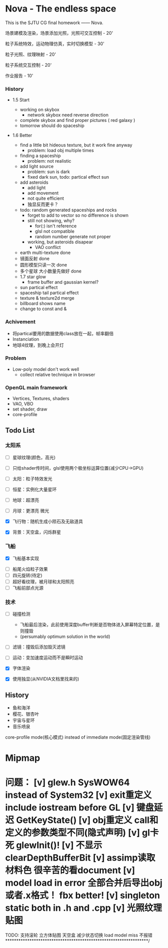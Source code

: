 # Nova - The endless space

This is the SJTU CG final homework —— Nova.  



场景建模及渲染，场景添加光照，光照可交互控制 - 20'

粒子系统特效，运动物理仿真，实时切换模型 - 30'

粒子光照、纹理映射 - 20'

粒子系统交互控制 - 20'

作业报告 - 10'



### History

* 1.5 Start
  * working on skybox
    * network skybox need reverse direction
  * complete skybox and find proper pictures ( red galaxy )
  * tomorrow should do spaceship

* 1.6 Better
  * find a little bit hideous texture, but it work fine anyway
    * problem: load obj multiple times
  * finding a spaceship
    * problem: not realistic
  * add light source
    * problem: sun is dark 
    * fixed dark sun, todo: partical effect sun
  * add asteroids
    * add light
    * add movement
    * not quite efficient
    * 独显反而更卡？
  * todo: random generated spaceships and rocks
    * forget to add to vector so no difference is shown
    * still not showing, why?
      * for(:) isn't reference
      * glsl not compatible
      * random number generate not proper
    * working, but asteroids disapear
      * VAO conflict
  * earth multi-texture done
  * 镜面反射 done
  * 圆形模型只读一次 done
  * 多个星球 大小数量先做好 done

  - 1.7 star glow
    - frame buffer and gaussian kernel?

  * sun partical effect
  * spaceship tail partical effect
  * texture & texture2d merge
  * billboard shows name
  * change to const and &


### Achivement

* 将partical要用的数据使用class放在一起，帧率翻倍
* Instanciation
* 地球4纹理，到晚上会开灯


### Problem

* Low-poly model don't work well
  * collect relative technique in browser



### OpenGL main framework

* Vertices, Textures, shaders
* VAO, VBO
* set shader, draw
* core-profile



## Todo List
### 太阳系

- [ ] 星球纹理(颜色，高光)
- [ ] 只给shader传时间，glsl使用两个极坐标运算位置(减少CPU->GPU)


- [ ] 太阳：粒子特效发光
- [ ] 恒星：实例化大量星环
- [ ] 地球：超漂亮
- [ ] 月球：更漂亮 微光
- [x] 飞行物：随机生成小陨石及无敌道具
- [x] 背景：天空盒，闪烁群星

### 飞船

* [x] 飞船基本实现

- [ ] 船尾火焰粒子效果
- [ ] 四元旋转(待定)
- [ ] 超好看纹理，被月球和太阳照亮
- [ ] 飞船前部点光源

### 技术

- [ ] 碰撞检测
  * 飞船最后渲染，此前使用深度buffer判断是否物体进入屏幕特定位置，是则撞毁
  * (persumably optimum solution in the world)
- [ ] 滤镜：撞毁后添加毁灭滤镜
- [ ] 运动：变加速度运动而不是瞬时运动
- [x] 字体渲染
- [x] 使用独显(从NVIDIA文档里找来的)




##  History

- 鱼和海洋
- 樱花、银杏叶
- 宇宙与星环
- 音乐喷泉

core-profile mode(核心模式) instead of immediate mode(固定渲染管线)



Mipmap
=================================================================
问题：
[v] glew.h
	SysWOW64 instead of System32
[v] exit重定义
	include iostream before GL
[v] 键盘延迟
	GetKeyState()
[v] obj重定义
	call和定义的参数类型不同(隐式声明)
[v] gl卡死
	glewInit()!
[v] 不显示
	clearDepthBufferBit
[v] assimp读取材料色
	很辛苦的看document
[v] model load in error
	全部合并后导出obj
	或者.x格式！
	fbx better!
[v] singleton
	static both in .h and .cpp
[v] 光照纹理贴图
=================================================================
TODO:
支持滚轮
立方体贴图 天空盒
减少状态切换
load model miss 不报错
*****************************************************************/